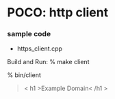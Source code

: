 POCO: http client
===============

### sample code
- https_client.cpp

Build and Run:
% make client

% bin/client
> < h1 >Example Domain< /h1 >


